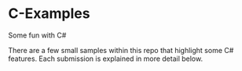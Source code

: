# C-Examples
Some fun with C#

There are a few small samples within this repo that highlight some C# features. Each submission is explained in more detail below.
